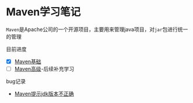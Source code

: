 # Maven学习笔记

`Maven`是Apache公司的一个开源项目，主要用来管理java项目，对`jar`包进行统一的管理

目前进度

- [x] [Maven基础](notes/Maven基础.md)
- [ ] [Maven高级](notes/Maven高级.md)-后续补充学习

bug记录

* [Maven提示jdk版本不正确](notes/Maven提示jdk版本不正确.md)

